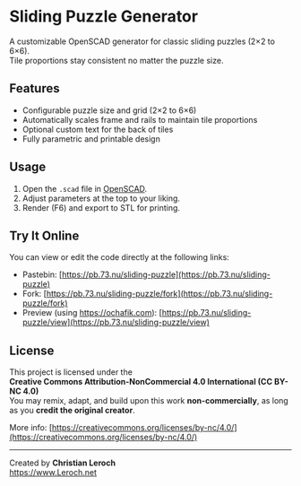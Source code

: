 # Sliding Puzzle Generator

A customizable OpenSCAD generator for classic sliding puzzles (2×2 to 6×6).  
Tile proportions stay consistent no matter the puzzle size.

## Features

- Configurable puzzle size and grid (2×2 to 6×6)
- Automatically scales frame and rails to maintain tile proportions
- Optional custom text for the back of tiles
- Fully parametric and printable design

## Usage

1. Open the `.scad` file in [OpenSCAD](https://openscad.org).
2. Adjust parameters at the top to your liking.
3. Render (F6) and export to STL for printing.

## Try It Online

You can view or edit the code directly at the following links:

- Pastebin: [https://pb.73.nu/sliding-puzzle](https://pb.73.nu/sliding-puzzle)
- Fork: [https://pb.73.nu/sliding-puzzle/fork](https://pb.73.nu/sliding-puzzle/fork)
- Preview (using https://ochafik.com): [https://pb.73.nu/sliding-puzzle/view](https://pb.73.nu/sliding-puzzle/view)

## License

This project is licensed under the  
**Creative Commons Attribution-NonCommercial 4.0 International (CC BY-NC 4.0)**  
You may remix, adapt, and build upon this work **non-commercially**, as long as you **credit the original creator**.

More info: [https://creativecommons.org/licenses/by-nc/4.0/](https://creativecommons.org/licenses/by-nc/4.0/)

---

Created by **Christian Leroch**  
https://www.Leroch.net
